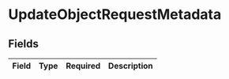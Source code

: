 # UpdateObjectRequestMetadata


## Fields

| Field       | Type        | Required    | Description |
| ----------- | ----------- | ----------- | ----------- |